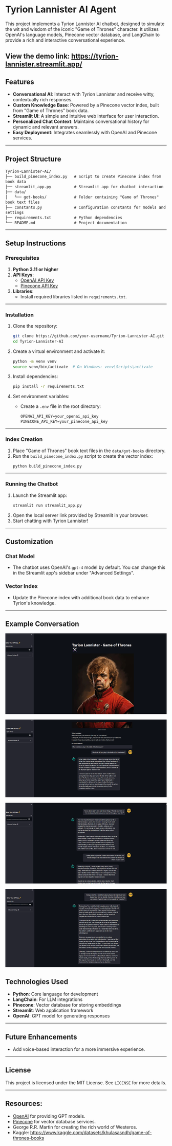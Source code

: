 # Tyrion Lannister AI Agent

This project implements a Tyrion Lannister AI chatbot, designed to simulate the wit and wisdom of the iconic "Game of Thrones" character. It utilizes OpenAI's language models, Pinecone vector database, and LangChain to provide a rich and interactive conversational experience.

View the demo link: https://tyrion-lannister.streamlit.app/
---

## Features

- **Conversational AI**: Interact with Tyrion Lannister and receive witty, contextually rich responses.
- **Custom Knowledge Base**: Powered by a Pinecone vector index, built from "Game of Thrones" book data.
- **Streamlit UI**: A simple and intuitive web interface for user interaction.
- **Personalized Chat Context**: Maintains conversational history for dynamic and relevant answers.
- **Easy Deployment**: Integrates seamlessly with OpenAI and Pinecone services.

---

## Project Structure

```
Tyrion-Lannister-AI/
├── build_pinecone_index.py   # Script to create Pinecone index from book data
├── streamlit_app.py          # Streamlit app for chatbot interaction
├── data/
│   └── got-books/            # Folder containing "Game of Thrones" book text files
├── constants.py              # Configuration constants for models and settings
├── requirements.txt          # Python dependencies
└── README.md                 # Project documentation
```

---

## Setup Instructions

### Prerequisites

1. **Python 3.11 or higher**
2. **API Keys**:
   - [OpenAI API Key](https://openai.com/)
   - [Pinecone API Key](https://www.pinecone.io/)
3. **Libraries**:
   - Install required libraries listed in `requirements.txt`.

---

### Installation

1. Clone the repository:
    ```bash
    git clone https://github.com/your-username/Tyrion-Lannister-AI.git
    cd Tyrion-Lannister-AI
    ```

2. Create a virtual environment and activate it:
    ```bash
    python -m venv venv
    source venv/bin/activate  # On Windows: venv\Scripts\activate
    ```

3. Install dependencies:
    ```bash
    pip install -r requirements.txt
    ```

4. Set environment variables:
    - Create a `.env` file in the root directory:
      ```
      OPENAI_API_KEY=your_openai_api_key
      PINECONE_API_KEY=your_pinecone_api_key
      ```

---

### Index Creation

1. Place "Game of Thrones" book text files in the `data/got-books` directory.
2. Run the `build_pinecone_index.py` script to create the vector index:
    ```bash
    python build_pinecone_index.py
    ```

---

### Running the Chatbot

1. Launch the Streamlit app:
    ```bash
    streamlit run streamlit_app.py
    ```
2. Open the local server link provided by Streamlit in your browser.
3. Start chatting with Tyrion Lannister!

---

## Customization

### Chat Model
- The chatbot uses OpenAI's `gpt-4` model by default. You can change this in the Streamlit app's sidebar under "Advanced Settings".

### Vector Index
- Update the Pinecone index with additional book data to enhance Tyrion's knowledge.

---

## Example Conversation

![alt text](image.png)

![alt text](image-1.png)

![alt text](image-2.png)

![alt text](image-3.png)

## Technologies Used

- **Python**: Core language for development
- **LangChain**: For LLM integrations
- **Pinecone**: Vector database for storing embeddings
- **Streamlit**: Web application framework
- **OpenAI**: GPT model for generating responses

---

## Future Enhancements

- Add voice-based interaction for a more immersive experience.

---

## License

This project is licensed under the MIT License. See `LICENSE` for more details.

---

## Resources:

- [OpenAI](https://openai.com/) for providing GPT models.
- [Pinecone](https://www.pinecone.io/) for vector database services.
- George R.R. Martin for creating the rich world of Westeros.
- Kaggle: https://www.kaggle.com/datasets/khulasasndh/game-of-thrones-books

